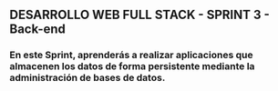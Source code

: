 ## DESARROLLO WEB FULL STACK - SPRINT 3 - Back-end

### En este Sprint, aprenderás a realizar aplicaciones que almacenen los datos de forma persistente mediante la administración de bases de datos.